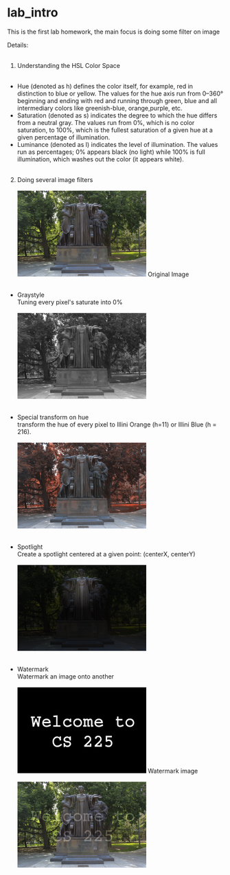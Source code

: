 # lab_intro

This is the first lab homework, the main focus is doing some filter on image <br>

Details: <br><br>

1. Understanding the HSL Color Space<br><br>

* Hue (denoted as h) defines the color itself, for example, red in distinction to blue or yellow. The values for the hue axis run from 0–360° beginning and ending with red and running through green, blue and all intermediary colors like greenish-blue, orange,purple, etc.<br>
* Saturation (denoted as s) indicates the degree to which the hue differs from a neutral gray. The values run from 0%, which is no color saturation, to 100%, which is the fullest saturation of a given hue at a given percentage of illumination.<br>
* Luminance (denoted as l) indicates the level of illumination. The values run as percentages; 0% appears black (no light) while 100% is full illumination, which washes out the color (it appears white).<br><br>

2. Doing several image filters<br><br>
<img src="https://github.com/cocolin041/Data_structure/blob/master/HW/lab_intro/alma.png" width="300"> Original Image<br><br>

* Graystyle <br>
Tuning every pixel's saturate into 0% <br><br>
<img src="https://github.com/cocolin041/Data_structure/blob/master/HW/lab_intro/out-grayscale.png" width="300"><br><br>

* Special transform on hue <br>
transform the hue of every pixel to Illini Orange (h=11) or Illini Blue (h = 216).<br><br>
<img src="https://github.com/cocolin041/Data_structure/blob/master/HW/lab_intro/out-illinify.png" width="300"><br><br>

* Spotlight <br>
Create a spotlight centered at a given point: (centerX, centerY) <br><br>
<img src="https://github.com/cocolin041/Data_structure/blob/master/HW/lab_intro/out-spotlight.png" width="300"><br><br>

* Watermark <br>
Watermark an image onto another <br><br>
<img src="https://github.com/cocolin041/Data_structure/blob/master/HW/lab_intro/overlay.png" width="300"> Watermark image<br><br>
<img src="https://github.com/cocolin041/Data_structure/blob/master/HW/lab_intro/out-watermark.png" width="300"><br><br>
